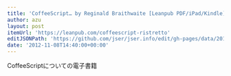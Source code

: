 ```yaml
---
title: 'CoffeeScript… by Reginald Braithwaite [Leanpub PDF/iPad/Kindle]'
author: azu
layout: post
itemUrl: 'https://leanpub.com/coffeescript-ristretto'
editJSONPath: 'https://github.com/jser/jser.info/edit/gh-pages/data/2012/11/index.json'
date: '2012-11-08T14:40:00+00:00'
---
```

CoffeeScriptについての電子書籍
